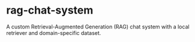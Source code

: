 # rag-chat-system
A custom Retrieval-Augmented Generation (RAG) chat system with a local retriever and domain-specific dataset.
